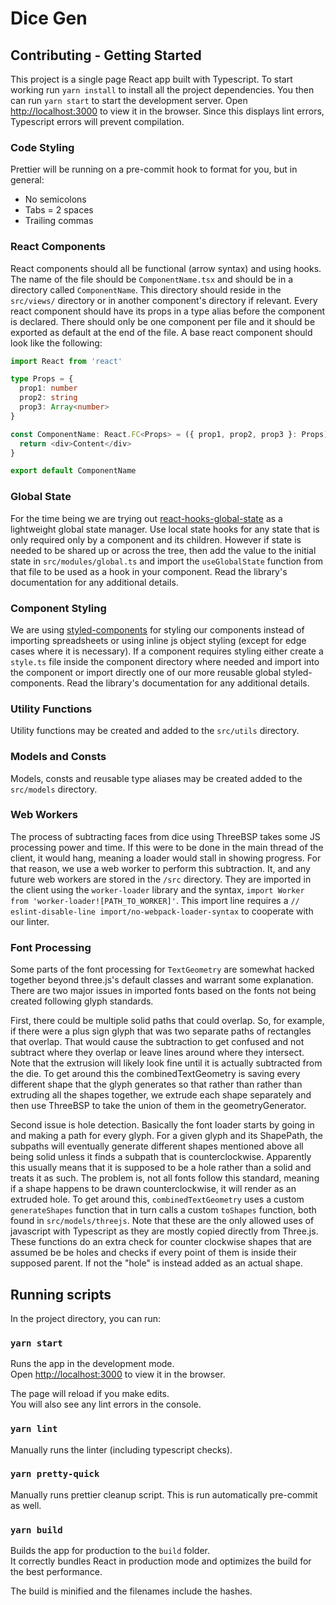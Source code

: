 # Dice Gen

## Contributing - Getting Started

This project is a single page React app built with Typescript. To start working run `yarn install` to install all the project dependencies. You then can run `yarn start` to start the development server. Open [http://localhost:3000](http://localhost:3000) to view it in the browser. Since this displays lint errors, Typescript errors will prevent compilation.

### Code Styling

Prettier will be running on a pre-commit hook to format for you, but in general:

- No semicolons
- Tabs = 2 spaces
- Trailing commas

### React Components

React components should all be functional (arrow syntax) and using hooks. The name of the file should be `ComponentName.tsx` and should be in a directory called `ComponentName`. This directory should reside in the `src/views/` directory or in another component's directory if relevant. Every react component should have its props in a type alias before the component is declared. There should only be one component per file and it should be exported as default at the end of the file. A base react component should look like the following:

```typescript jsx
import React from 'react'

type Props = {
  prop1: number
  prop2: string
  prop3: Array<number>
}

const ComponentName: React.FC<Props> = ({ prop1, prop2, prop3 }: Props) => {
  return <div>Content</div>
}

export default ComponentName
```

### Global State

For the time being we are trying out [react-hooks-global-state](https://github.com/dai-shi/react-hooks-global-state) as a lightweight global state manager. Use local state hooks for any state that is only required only by a component and its children. However if state is needed to be shared up or across the tree, then add the value to the initial state in `src/modules/global.ts` and import the `useGlobalState` function from that file to be used as a hook in your component. Read the library's documentation for any additional details.

### Component Styling

We are using [styled-components](https://styled-components.com/) for styling our components instead of importing spreadsheets or using inline js object styling (except for edge cases where it is necessary). If a component requires styling either create a `style.ts` file inside the component directory where needed and import into the component or import directly one of our more reusable global styled-components. Read the library's documentation for any additional details.

### Utility Functions

Utility functions may be created and added to the `src/utils` directory.

### Models and Consts

Models, consts and reusable type aliases may be created added to the `src/models` directory.

### Web Workers

The process of subtracting faces from dice using ThreeBSP takes some JS processing power and time. If this were to be done in the main thread of the client, it would hang, meaning a loader would stall in showing progress. For that reason, we use a web worker to perform this subtraction. It, and any future web workers are stored in the `/src` directory. They are imported in the client using the `worker-loader` library and the syntax, `import Worker from 'worker-loader![PATH_TO_WORKER]'`. This import line requires a `// eslint-disable-line import/no-webpack-loader-syntax` to cooperate with our linter.

### Font Processing

Some parts of the font processing for `TextGeometry` are somewhat hacked together beyond three.js's default classes and warrant some explanation. There are two major issues in imported fonts based on the fonts not being created following glyph standards.

First, there could be multiple solid paths that could overlap. So, for example, if there were a plus sign glyph that was two separate paths of rectangles that overlap. That would cause the subtraction to get confused and not subtract where they overlap or leave lines around where they intersect. Note that the extrusion will likely look fine until it is actually subtracted from the die. To get around this the combinedTextGeometry is saving every different shape that the glyph generates so that rather than rather than extruding all the shapes together, we extrude each shape separately and then use ThreeBSP to take the union of them in the geometryGenerator.

Second issue is hole detection. Basically the font loader starts by going in and making a path for every glyph. For a given glyph and its ShapePath, the subpaths will eventually generate different shapes mentioned above all being solid unless it finds a subpath that is counterclockwise. Apparently this usually means that it is supposed to be a hole rather than a solid and treats it as such. The problem is, not all fonts follow this standard, meaning if a shape happens to be drawn counterclockwise, it will render as an extruded hole. To get around this, `combinedTextGeometry` uses a custom `generateShapes` function that in turn calls a custom `toShapes` function, both found in `src/models/threejs`. Note that these are the only allowed uses of javascript with Typescript as they are mostly copied directly from Three.js. These functions do an extra check for counter clockwise shapes that are assumed be be holes and checks if every point of them is inside their supposed parent. If not the "hole" is instead added as an actual shape.

## Running scripts

In the project directory, you can run:

### `yarn start`

Runs the app in the development mode.<br /> Open [http://localhost:3000](http://localhost:3000) to view it in the browser.

The page will reload if you make edits.<br /> You will also see any lint errors in the console.

### `yarn lint`

Manually runs the linter (including typescript checks).

### `yarn pretty-quick`

Manually runs prettier cleanup script. This is run automatically pre-commit as well.

### `yarn build`

Builds the app for production to the `build` folder.<br /> It correctly bundles React in production mode and optimizes the build for the best performance.

The build is minified and the filenames include the hashes.<br />
